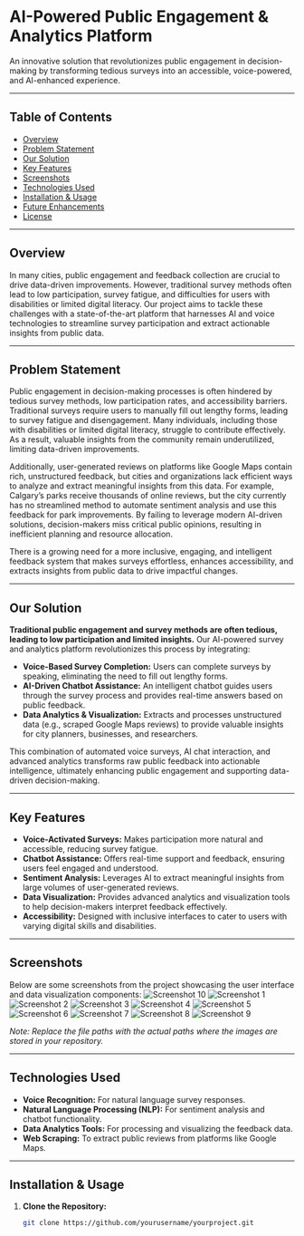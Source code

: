 # AI-Powered Public Engagement & Analytics Platform

An innovative solution that revolutionizes public engagement in decision-making by transforming tedious surveys into an accessible, voice-powered, and AI-enhanced experience.

---

## Table of Contents

- [Overview](#overview)
- [Problem Statement](#problem-statement)
- [Our Solution](#our-solution)
- [Key Features](#key-features)
- [Screenshots](#screenshots)
- [Technologies Used](#technologies-used)
- [Installation & Usage](#installation--usage)
- [Future Enhancements](#future-enhancements)
- [License](#license)

---

## Overview

In many cities, public engagement and feedback collection are crucial to drive data-driven improvements. However, traditional survey methods often lead to low participation, survey fatigue, and difficulties for users with disabilities or limited digital literacy. Our project aims to tackle these challenges with a state-of-the-art platform that harnesses AI and voice technologies to streamline survey participation and extract actionable insights from public data.

---

## Problem Statement

Public engagement in decision-making processes is often hindered by tedious survey methods, low participation rates, and accessibility barriers. Traditional surveys require users to manually fill out lengthy forms, leading to survey fatigue and disengagement. Many individuals, including those with disabilities or limited digital literacy, struggle to contribute effectively. As a result, valuable insights from the community remain underutilized, limiting data-driven improvements.

Additionally, user-generated reviews on platforms like Google Maps contain rich, unstructured feedback, but cities and organizations lack efficient ways to analyze and extract meaningful insights from this data. For example, Calgary’s parks receive thousands of online reviews, but the city currently has no streamlined method to automate sentiment analysis and use this feedback for park improvements. By failing to leverage modern AI-driven solutions, decision-makers miss critical public opinions, resulting in inefficient planning and resource allocation.

There is a growing need for a more inclusive, engaging, and intelligent feedback system that makes surveys effortless, enhances accessibility, and extracts insights from public data to drive impactful changes.

---

## Our Solution

**Traditional public engagement and survey methods are often tedious, leading to low participation and limited insights.** Our AI-powered survey and analytics platform revolutionizes this process by integrating:

- **Voice-Based Survey Completion:** Users can complete surveys by speaking, eliminating the need to fill out lengthy forms.
- **AI-Driven Chatbot Assistance:** An intelligent chatbot guides users through the survey process and provides real-time answers based on public feedback.
- **Data Analytics & Visualization:** Extracts and processes unstructured data (e.g., scraped Google Maps reviews) to provide valuable insights for city planners, businesses, and researchers.

This combination of automated voice surveys, AI chat interaction, and advanced analytics transforms raw public feedback into actionable intelligence, ultimately enhancing public engagement and supporting data-driven decision-making.

---

## Key Features

- **Voice-Activated Surveys:** Makes participation more natural and accessible, reducing survey fatigue.
- **Chatbot Assistance:** Offers real-time support and feedback, ensuring users feel engaged and understood.
- **Sentiment Analysis:** Leverages AI to extract meaningful insights from large volumes of user-generated reviews.
- **Data Visualization:** Provides advanced analytics and visualization tools to help decision-makers interpret feedback effectively.
- **Accessibility:** Designed with inclusive interfaces to cater to users with varying digital skills and disabilities.

---

## Screenshots

Below are some screenshots from the project showcasing the user interface and data visualization components:
![Screenshot 10](figs/10.png)
![Screenshot 1](figs/1.png)
![Screenshot 2](figs/2.png)
![Screenshot 3](figs/3.png)
![Screenshot 4](figs/4.png)
![Screenshot 5](figs/5.png)
![Screenshot 6](figs/6.png)
![Screenshot 7](figs/7.png)
![Screenshot 8](figs/8.png)
![Screenshot 9](figs/9.png)

*Note: Replace the file paths with the actual paths where the images are stored in your repository.*

---

## Technologies Used

- **Voice Recognition:** For natural language survey responses.
- **Natural Language Processing (NLP):** For sentiment analysis and chatbot functionality.
- **Data Analytics Tools:** For processing and visualizing the feedback data.
- **Web Scraping:** To extract public reviews from platforms like Google Maps.

---

## Installation & Usage

1. **Clone the Repository:**
   ```bash
   git clone https://github.com/yourusername/yourproject.git
